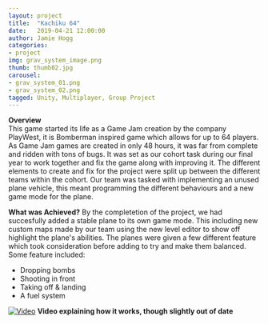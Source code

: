 ```yaml
---
layout: project
title:  "Kachiku 64"
date:   2019-04-21 12:00:00
author: Jamie Hogg
categories:
- project
img: grav_system_image.png
thumb: thumb02.jpg
carousel:
- grav_system_01.png
- grav_system_02.png
tagged: Unity, Multiplayer, Group Project
---
```

<B>Overview</B><BR>
This game started its life as a Game Jam creation by the company PlayWest, it is Bomberman inspired game which allows for up to 64 players. 
As Game Jam games are created in only 48 hours, it was far from complete and ridden with tons of bugs.
It was set as our cohort task during our final year to work together and fix the game along with improving it.
The different elements to create and fix for the project were split up between the different teams within the cohort.
Our team was tasked with implementing an unused plane vehicle, this meant programming the different behaviours and a new game mode for the plane. 

<B>What was Achieved?</B>
By the completetion of the project, we had succesfully added a stable plane to its own game mode. This including new custom maps made by our team using the new level editor to show off highlight the plane's abilities.
The planes were given a few different feature which took consideration before adding to try and make them balanced.
Some feature included:
- Dropping bombs
- Shooting in front
- Taking off & landing
- A fuel system

[![Video](http://img.youtube.com/vi/4QVY9biPG3A/0.jpg)](https://youtu.be/4QVY9biPG3A)
<B>Video explaining how it works, though slightly out of date</B>
